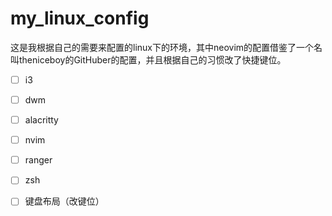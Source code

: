 # my_linux_config
这是我根据自己的需要来配置的linux下的环境，其中neovim的配置借鉴了一个名叫theniceboy的GitHuber的配置，并且根据自己的习惯改了快捷键位。

- [ ] i3
- [ ] dwm
- [ ] alacritty
- [ ] nvim
- [ ] ranger
- [ ] zsh
- [ ] 键盘布局（改键位）

